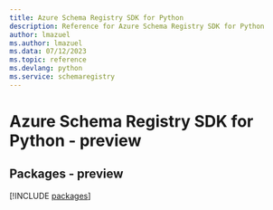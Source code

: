 ```yaml
---
title: Azure Schema Registry SDK for Python
description: Reference for Azure Schema Registry SDK for Python
author: lmazuel
ms.author: lmazuel
ms.data: 07/12/2023
ms.topic: reference
ms.devlang: python
ms.service: schemaregistry
---
```

# Azure Schema Registry SDK for Python - preview
## Packages - preview
[!INCLUDE [packages](schema-registry-index.md)]